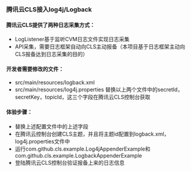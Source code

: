 
### 腾讯云CLS接入log4j/Logback


#### 腾讯云CLS提供了两种日志采集方式：
- LogListener基于监听CVM日志文件实现日志采集
- API采集，需要日志框架自动向CLS主动报备（本项目基于日志框架主动向CLS报备达到日志采集的目的）

#### 开发者需要修改的文件：
- src/main/resources/logback.xml
- src/main/resources/log4j.properties
替换以上两个文件中的secretId，secretKey，topicId，这三个字段在腾讯云CLS控制台获取

#### 体验步骤：
- 替换上述配置文件中的上述字段
- 在腾讯云控制台创建CLS主题，并且将主题id配置到logback.xml，log4j.properties文件中
- 运行com.github.cls.example.Log4jAppenderExample和com.github.cls.example.LogbackAppenderExample
- 登陆腾讯云CLS控制台验证报备上来的日志信息


